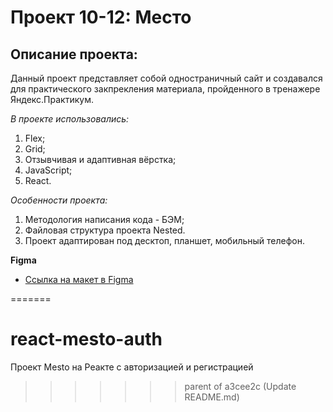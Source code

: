 # Проект 10-12: Место

## **Описание проекта:**
Данный проект представляет собой одностраничный сайт и создавался для практического закпрекления материала, пройденного в тренажере Яндекс.Практикум.

*В проекте использовались:*
1. Flex;
2. Grid;
3. Отзывчивая и адаптивная вёрстка;
4. JavaScript;
5. React.

*Особенности проекта:*
1. Методология написания кода - БЭМ;
2. Файловая структура проекта Nested.
3. Проект адаптирован под десктоп, планшет, мобильный телефон. 

**Figma**

* [Ссылка на макет в Figma](https://www.figma.com/file/2cn9N9jSkmxD84oJik7xL7/JavaScript.-Sprint-4?node-id=0%3A1)


=======
# react-mesto-auth
Проект Mesto на Реакте с авторизацией и регистрацией
>>>>>>> parent of a3cee2c (Update README.md)
